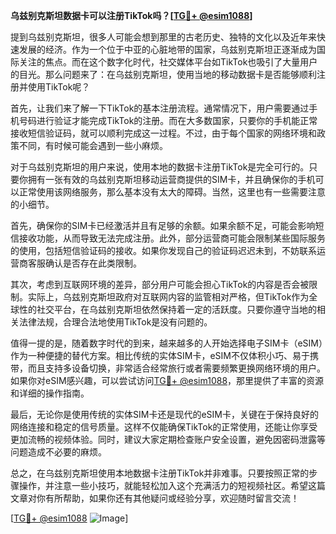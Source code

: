 **乌兹别克斯坦数据卡可以注册TikTok吗？[[TG💪+ @esim1088](https://t.me/s/esim1088)]**

提到乌兹别克斯坦，很多人可能会想到那里的古老历史、独特的文化以及近年来快速发展的经济。作为一个位于中亚的心脏地带的国家，乌兹别克斯坦正逐渐成为国际关注的焦点。而在这个数字化时代，社交媒体平台如TikTok也吸引了大量用户的目光。那么问题来了：在乌兹别克斯坦，使用当地的移动数据卡是否能够顺利注册并使用TikTok呢？

首先，让我们来了解一下TikTok的基本注册流程。通常情况下，用户需要通过手机号码进行验证才能完成TikTok的注册。而在大多数国家，只要你的手机能正常接收短信验证码，就可以顺利完成这一过程。不过，由于每个国家的网络环境和政策不同，有时候可能会遇到一些小麻烦。

对于乌兹别克斯坦的用户来说，使用本地的数据卡注册TikTok是完全可行的。只要你拥有一张有效的乌兹别克斯坦移动运营商提供的SIM卡，并且确保你的手机可以正常使用该网络服务，那么基本没有太大的障碍。当然，这里也有一些需要注意的小细节。

首先，确保你的SIM卡已经激活并且有足够的余额。如果余额不足，可能会影响短信接收功能，从而导致无法完成注册。此外，部分运营商可能会限制某些国际服务的使用，包括短信验证码的接收。如果你发现自己的验证码迟迟未到，不妨联系运营商客服确认是否存在此类限制。

其次，考虑到互联网环境的差异，部分用户可能会担心TikTok的内容是否会被限制。实际上，乌兹别克斯坦政府对互联网内容的监管相对严格，但TikTok作为全球性的社交平台，在乌兹别克斯坦依然保持着一定的活跃度。只要你遵守当地的相关法律法规，合理合法地使用TikTok是没有问题的。

值得一提的是，随着数字时代的到来，越来越多的人开始选择电子SIM卡（eSIM）作为一种便捷的替代方案。相比传统的实体SIM卡，eSIM不仅体积小巧、易于携带，而且支持多设备切换，非常适合经常旅行或者需要频繁更换网络环境的用户。如果你对eSIM感兴趣，可以尝试访问[TG💪+ @esim1088](https://t.me/s/esim1088)，那里提供了丰富的资源和详细的操作指南。

最后，无论你是使用传统的实体SIM卡还是现代的eSIM卡，关键在于保持良好的网络连接和稳定的信号质量。这样不仅能确保TikTok的正常使用，还能让你享受更加流畅的视频体验。同时，建议大家定期检查账户安全设置，避免因密码泄露等问题造成不必要的麻烦。

总之，在乌兹别克斯坦使用本地数据卡注册TikTok并非难事。只要按照正常的步骤操作，并注意一些小技巧，就能轻松加入这个充满活力的短视频社区。希望这篇文章对你有所帮助，如果你还有其他疑问或经验分享，欢迎随时留言交流！

[[TG💪+ @esim1088](https://t.me/s/esim1088) ![Image](https://i.postimg.cc/4NQfJmqS/Snipaste-2025-05-13-00-14-12.png)]